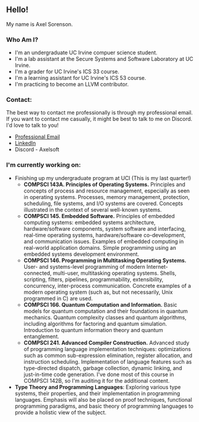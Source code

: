## Hello!
My name is Axel Sorenson. 

### Who Am I?
- I'm an undergraduate UC Irvine compuer science student.
- I'm a lab assistant at the Secure Systems and Software Laboratory at UC Irvine.
- I'm a grader for UC Irvine's ICS 33 course.
- I'm a learning assistant for UC Irvine's ICS 53 course.
- I'm practicing to become an LLVM contributor.

### Contact:
The best way to contact me professionally is through my professional email. If you want to contact me casually, it might be best to talk to me on Discord. I'd love to talk to you!
- [Professional Email](mailto:AxelPSorenson@gmail.com)
- [LinkedIn](https://www.linkedin.com/in/axel-sorenson)
- Discord - Axelsoft

### I'm currently working on:
- Finishing up my undergraduate program at UCI (This is my last quarter!) 
    - **COMPSCI 143A. Principles of Operating Systems.** Principles and concepts of process and resource management, especially as seen in operating systems. Processes, memory management, protection, scheduling, file systems, and I/O systems are covered. Concepts illustrated in the context of several well-known systems.
    - **COMPSCI 145. Embedded Software.** Principles of embedded computing systems: embedded systems architecture, hardware/software components, system software and interfacing, real-time operating systems, hardware/software co-development, and communication issues. Examples of embedded computing in real-world application domains. Simple programming using an embedded systems development environment.
    - **COMPSCI 146. Programming in Multitasking Operating Systems.** User- and systems-level programming of modern Internet-connected, multi-user, multitasking operating systems. Shells, scripting, filters, pipelines, programmability, extensibility, concurrency, inter-process communication. Concrete examples of a modern operating system (such as, but not necessarily, Unix programmed in C) are used.
    - **COMPSCI 166. Quantum Computation and Information.** Basic models for quantum computation and their foundations in quantum mechanics. Quantum complexity classes and quantum algorithms, including algorithms for factoring and quantum simulation. Introduction to quantum information theory and quantum entanglement.
    - **COMPSCI 241. Advanced Compiler Construction.** Advanced study of programming language implementation techniques: optimizations such as common sub-expression elimination, register allocation, and instruction scheduling. Implementation of language features such as type-directed dispatch, garbage collection, dynamic linking, and just-in-time code generation. I've done most of this course in COMPSCI 142B, so I'm auditing it for the additional content.
- **Type Theory and Programming Languages**: Exploring various type systems, their properties, and their implementation in programming languages. Emphasis will also be placed on proof techniques, functional programming paradigms, and basic theory of programming languages to provide a holistic view of the subject.

<!--
**axelcool1234/axelcool1234** is a ✨ _special_ ✨ repository because its `README.md` (this file) appears on your GitHub profile.

Here are some ideas to get you started:

- 🔭 I’m currently working on ...
- 🌱 I’m currently learning ...
- 👯 I’m looking to collaborate on ...
- 🤔 I’m looking for help with ...
- 💬 Ask me about ...
- 📫 How to reach me: ...
- 😄 Pronouns: ...
- ⚡ Fun fact: ...
-->
